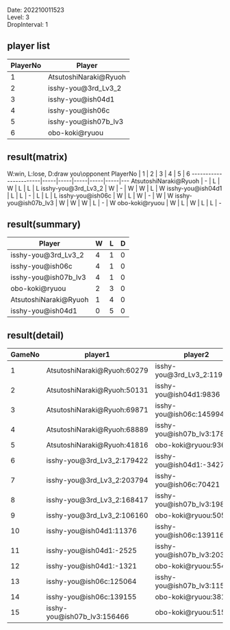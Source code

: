 Date: 202210011523  
Level: 3  
DropInterval: 1  
## player list
PlayerNo  |  Player
----------|-----------------------
1         |  AtsutoshiNaraki@Ryuoh
2         |  isshy-you@3rd_Lv3_2
3         |  isshy-you@ish04d1
4         |  isshy-you@ish06c
5         |  isshy-you@ish07b_lv3
6         |  obo-koki@ryuou
## result(matrix)
W:win, L:lose, D:draw
you\opponent PlayerNo  |  1  |  2  |  3  |  4  |  5  |  6
-----------------------|-----|-----|-----|-----|-----|---
AtsutoshiNaraki@Ryuoh  |  -  |  L  |  W  |  L  |  L  |  L
isshy-you@3rd_Lv3_2    |  W  |  -  |  W  |  W  |  L  |  W
isshy-you@ish04d1      |  L  |  L  |  -  |  L  |  L  |  L
isshy-you@ish06c       |  W  |  L  |  W  |  -  |  W  |  W
isshy-you@ish07b_lv3   |  W  |  W  |  W  |  L  |  -  |  W
obo-koki@ryuou         |  W  |  L  |  W  |  L  |  L  |  -
## result(summary)
Player                 |  W  |  L  |  D
-----------------------|-----|-----|---
isshy-you@3rd_Lv3_2    |  4  |  1  |  0
isshy-you@ish06c       |  4  |  1  |  0
isshy-you@ish07b_lv3   |  4  |  1  |  0
obo-koki@ryuou         |  2  |  3  |  0
AtsutoshiNaraki@Ryuoh  |  1  |  4  |  0
isshy-you@ish04d1      |  0  |  5  |  0
## result(detail)
GameNo  |  player1                      |  player2
--------|-------------------------------|-----------------------------
1       |  AtsutoshiNaraki@Ryuoh:60279  |  isshy-you@3rd_Lv3_2:119857
2       |  AtsutoshiNaraki@Ryuoh:50131  |  isshy-you@ish04d1:9836
3       |  AtsutoshiNaraki@Ryuoh:69871  |  isshy-you@ish06c:145994
4       |  AtsutoshiNaraki@Ryuoh:68889  |  isshy-you@ish07b_lv3:178971
5       |  AtsutoshiNaraki@Ryuoh:41816  |  obo-koki@ryuou:93636
6       |  isshy-you@3rd_Lv3_2:179422   |  isshy-you@ish04d1:-3427
7       |  isshy-you@3rd_Lv3_2:203794   |  isshy-you@ish06c:70421
8       |  isshy-you@3rd_Lv3_2:168417   |  isshy-you@ish07b_lv3:198545
9       |  isshy-you@3rd_Lv3_2:106160   |  obo-koki@ryuou:50509
10      |  isshy-you@ish04d1:11376      |  isshy-you@ish06c:139116
11      |  isshy-you@ish04d1:-2525      |  isshy-you@ish07b_lv3:203370
12      |  isshy-you@ish04d1:-1321      |  obo-koki@ryuou:55463
13      |  isshy-you@ish06c:125064      |  isshy-you@ish07b_lv3:115641
14      |  isshy-you@ish06c:139155      |  obo-koki@ryuou:38124
15      |  isshy-you@ish07b_lv3:156466  |  obo-koki@ryuou:51583
